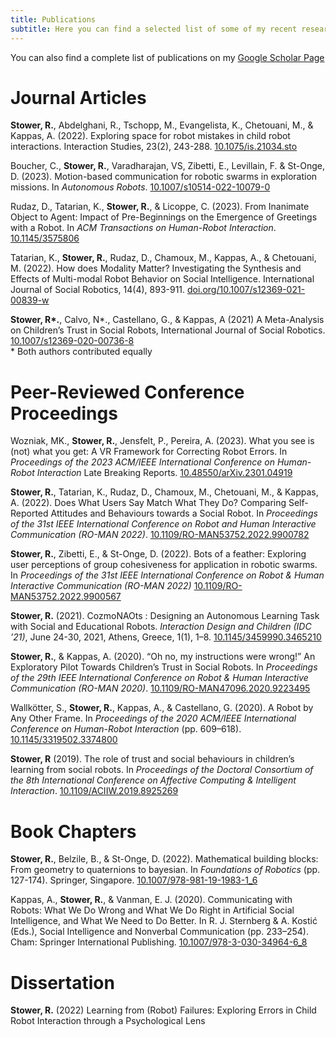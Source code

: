```yaml
---
title: Publications
subtitle: Here you can find a selected list of some of my recent research publications
---
```

You can also find a complete list of publications on my <a href ="https://scholar.google.com/citations?user=KpeioBgAAAAJ&hl=en">Google Scholar Page</a>

# Journal Articles
**Stower, R.**, Abdelghani, R., Tschopp, M., Evangelista, K., Chetouani, M., & Kappas, A. (2022). Exploring space for robot mistakes in child robot interactions. Interaction Studies, 23(2), 243-288. <a href="[https://osf.io/4dn6v]">10.1075/is.21034.sto</a>

Boucher, C., **Stower, R.**, Varadharajan, VS, Zibetti, E., Levillain, F. & St-Onge, D. (2023). Motion-based communication for robotic swarms in exploration missions. In *Autonomous Robots*. <a href="https://espace2.etsmtl.ca/id/eprint/25885/">10.1007/s10514-022-10079-0</a>

Rudaz, D., Tatarian, K., **Stower, R.**, & Licoppe, C. (2023). From Inanimate Object to Agent: Impact of Pre-Beginnings on the Emergence of Greetings with a Robot. In *ACM Transactions on Human-Robot Interaction*. <a href="https://doi.org/10.1145/3575806">10.1145/3575806</a>

Tatarian, K., **Stower, R.**, Rudaz, D., Chamoux, M., Kappas, A., & Chetouani, M. (2022). How does Modality Matter? Investigating the Synthesis and Effects of Multi-modal Robot Behavior on Social Intelligence. International Journal of Social Robotics, 14(4), 893-911. <a href="https://link.springer.com/article/10.1007/s12369-021-00839-w">doi.org/10.1007/s12369-021-00839-w</a>

**Stower, R\*.**, Calvo, N\*., Castellano, G., & Kappas, A (2021) A Meta-Analysis on Children’s Trust in Social Robots, International Journal of Social Robotics. <a href="https://link.springer.com/article/10.1007/s12369-020-00736-8">10.1007/s12369-020-00736-8</a> 
<br> \* Both authors contributed equally

# Peer-Reviewed Conference Proceedings
Wozniak, MK., **Stower, R.**, Jensfelt, P., Pereira, A. (2023). What you see is (not) what you get: A VR Framework for Correcting Robot Errors. In *Proceedings of the 2023 ACM/IEEE International Conference on Human-Robot Interaction* Late Breaking Reports. <a href="https://arxiv.org/abs/2301.04919">10.48550/arXiv.2301.04919</a>

**Stower, R.**, Tatarian, K., Rudaz, D., Chamoux, M., Chetouani, M., & Kappas, A. (2022). Does What Users Say Match What They Do? Comparing Self-Reported Attitudes and Behaviours towards a Social Robot. In *Proceedings of the 31st IEEE International Conference on Robot and Human Interactive Communication (RO-MAN 2022)*. <a href="https://ieeexplore.ieee.org/abstract/document/9900782">10.1109/RO-MAN53752.2022.9900782</a>

**Stower, R.**, Zibetti, E., & St-Onge, D. (2022). Bots of a feather: Exploring user perceptions of group cohesiveness for application in robotic swarms. In *Proceedings of the 31st IEEE International Conference on Robot & Human Interactive Communication (RO-MAN 2022)*  <a href="https://ieeexplore.ieee.org/abstract/document/9900567">10.1109/RO-MAN53752.2022.9900567</a> 

**Stower, R.** (2021). CozmoNAOts : Designing an Autonomous Learning Task with Social and Educational Robots. *Interaction Design and Children (IDC ’21)*, June 24-30, 2021, Athens, Greece, 1(1), 1–8. <a href="https://dl.acm.org/doi/10.1145/3459990.3465210">10.1145/3459990.3465210</a> 

**Stower, R.**, & Kappas, A. (2020). “Oh no, my instructions were wrong!” An Exploratory Pilot Towards Children’s Trust in Social Robots. In *Proceedings of the 29th IEEE International Conference on Robot & Human Interactive Communication (RO-MAN 2020)*. <a href="https://ieeexplore.ieee.org/document/9223495">10.1109/RO-MAN47096.2020.9223495</a> 

Wallkötter, S., **Stower, R.**, Kappas, A., & Castellano, G. (2020). A Robot by Any Other Frame. In *Proceedings of the 2020 ACM/IEEE International Conference on Human-Robot Interaction* (pp. 609–618). <a href="https://dl.acm.org/doi/10.1145/3319502.3374800">10.1145/3319502.3374800</a>

**Stower, R** (2019).  The role of trust and social behaviours in children’s learning from social robots.  In *Proceedings of the Doctoral Consortium of the 8th International Conference on Affective Computing & Intelligent Interaction*. <a href="https://ieeexplore.ieee.org/document/8925269">10.1109/ACIIW.2019.8925269</a> 

# Book Chapters
**Stower, R.**, Belzile, B., & St-Onge, D. (2022). Mathematical building blocks: From geometry to quaternions to bayesian. In *Foundations of Robotics* (pp. 127-174). Springer, Singapore. <a href="https://link.springer.com/chapter/10.1007/978-981-19-1983-1_6">10.1007/978-981-19-1983-1_6</a>

Kappas, A., **Stower, R.**, & Vanman, E. J. (2020). Communicating with Robots: What We Do Wrong and What We Do Right in Artificial Social Intelligence, and What We Need to Do Better. In R. J. Sternberg & A. Kostić (Eds.), Social Intelligence and Nonverbal Communication (pp. 233–254). Cham: Springer International Publishing. <a href="https://link.springer.com/chapter/10.1007/978-3-030-34964-6_8">10.1007/978-3-030-34964-6\_8</a>

# Dissertation
**Stower, R.** (2022) Learning from (Robot) Failures: Exploring Errors in Child Robot Interaction through a Psychological Lens <a href="https://opus.jacobs-university.de/frontdoor/index/index/docId/1106"></a>
